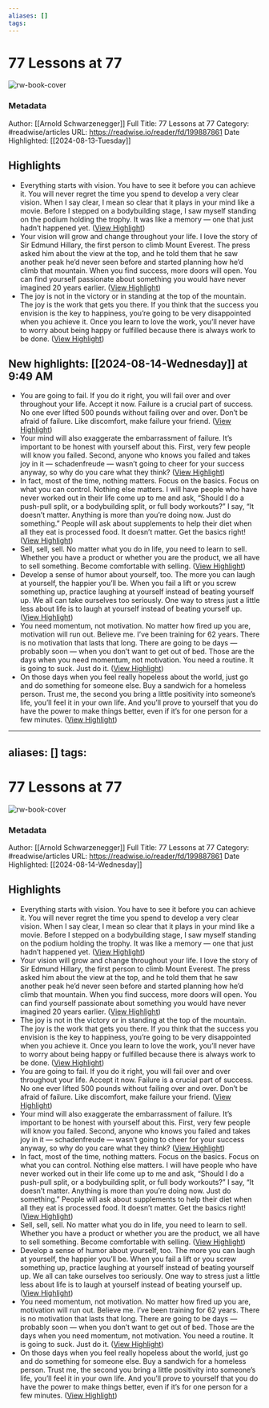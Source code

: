 ```yaml
---
aliases: []
tags:
---
```

# 77 Lessons at 77

![rw-book-cover](https://readwise-assets.s3.amazonaws.com/media/reader/parsed_document_assets/199887861/V9M2nEMNR_1ePrwizVQqYijgOQk_B8ysiV81KLYjq-w-cove_u35HKJz.png)
### Metadata
Author: [[Arnold Schwarzenegger]]
Full Title: 77 Lessons at 77
Category: #readwise/articles
URL: https://readwise.io/reader/fd/199887861
Date Highlighted: [[2024-08-13-Tuesday]]

## Highlights
- Everything starts with vision. You have to see it before you can achieve it. You will never regret the time you spend to develop a very clear vision. When I say clear, I mean so clear that it plays in your mind like a movie. Before I stepped on a bodybuilding stage, I saw myself standing on the podium holding the trophy. It was like a memory — one that just hadn’t happened yet. ([View Highlight](https://read.readwise.io/read/01j565c1jgmsespcrhv0b0595b))
- Your vision will grow and change throughout your life. I love the story of Sir Edmund Hillary, the first person to climb Mount Everest. The press asked him about the view at the top, and he told them that he saw another peak he’d never seen before and started planning how he’d climb that mountain. When you find success, more doors will open. You can find yourself passionate about something you would have never imagined 20 years earlier. ([View Highlight](https://read.readwise.io/read/01j565hmv1gv9k9bpqsgpqbr68))
- The joy is not in the victory or in standing at the top of the mountain.
  The joy is the work that gets you there. If you think that the success you envision is the key to happiness, you’re going to be very disappointed when you achieve it. Once you learn to love the work, you’ll never have to worry about being happy or fulfilled because there is always work to be done. ([View Highlight](https://read.readwise.io/read/01j565h47e54a2zr67krk563ke))
## New highlights: [[2024-08-14-Wednesday]] at 9:49 AM
- You are going to fail. If you do it right, you will fail over and over throughout your life. Accept it now. Failure is a crucial part of success. No one ever lifted 500 pounds without failing over and over. Don’t be afraid of failure. Like discomfort, make failure your friend. ([View Highlight](https://read.readwise.io/read/01j58nkvn6wgqrdsrm8hs2t36s))
- Your mind will also exaggerate the embarrassment of failure. It’s important to be honest with yourself about this. First, very few people will know you failed. Second, anyone who knows you failed and takes joy in it — schadenfreude — wasn’t going to cheer for your success anyway, so why do you care what they think? ([View Highlight](https://read.readwise.io/read/01j58npqt3sxkbkgrt90tc3rvg))
- In fact, most of the time, nothing matters. Focus on the basics. Focus on what you can control. Nothing else matters. I will have people who have never worked out in their life come up to me and ask, “Should I do a push-pull split, or a bodybuilding split, or full body workouts?” I say, “It doesn’t matter.
  Anything is more than you’re doing now. Just do something.” People will ask about supplements to help their diet when all they eat is processed food. It doesn’t matter. Get the basics right! ([View Highlight](https://read.readwise.io/read/01j58p8bpj5dr76vekvmmm5z8z))
- Sell, sell, sell. No matter what you do in life, you need to learn to sell. Whether you have a product or whether you are the product, we all have to sell something. Become comfortable with selling. ([View Highlight](https://read.readwise.io/read/01j58pharrz2bpxazdgxfngzf0))
- Develop a sense of humor about yourself, too. The more you can laugh at yourself, the happier you’ll be. When you fail a lift or you screw something up, practice laughing at yourself instead of beating yourself up. We all can take ourselves too seriously. One way to stress just a little less about life is to laugh at yourself instead of beating yourself up. ([View Highlight](https://read.readwise.io/read/01j58q2n0vwhsm6zw7zn5vstps))
- You need momentum, not motivation. No matter how fired up you are, motivation will run out. Believe me. I’ve been training for 62 years. There is no motivation that lasts that long. There are going to be days — probably soon — when you don’t want to get out of bed. Those are the days when you need momentum, not motivation. You need a routine. It is going to suck. Just do it. ([View Highlight](https://read.readwise.io/read/01j58q8w573h1vpcx9vc7aac8s))
- On those days when you feel really hopeless about the world, just go and do something for someone else. Buy a sandwich for a homeless person. Trust me, the second you bring a little positivity into someone’s life, you’ll feel it in your own life. And you’ll prove to yourself that you do have the power to make things better, even if it’s for one person for a few minutes. ([View Highlight](https://read.readwise.io/read/01j58qfan00sxecty1edggsq25))
---
aliases: []
tags:
---
# 77 Lessons at 77

![rw-book-cover](https://readwise-assets.s3.amazonaws.com/media/reader/parsed_document_assets/199887861/V9M2nEMNR_1ePrwizVQqYijgOQk_B8ysiV81KLYjq-w-cove_u35HKJz.png)
### Metadata
Author: [[Arnold Schwarzenegger]]
Full Title: 77 Lessons at 77
Category: #readwise/articles
URL: https://readwise.io/reader/fd/199887861
Date Highlighted: [[2024-08-14-Wednesday]]

## Highlights
- Everything starts with vision. You have to see it before you can achieve it. You will never regret the time you spend to develop a very clear vision. When I say clear, I mean so clear that it plays in your mind like a movie. Before I stepped on a bodybuilding stage, I saw myself standing on the podium holding the trophy. It was like a memory — one that just hadn’t happened yet. ([View Highlight](https://read.readwise.io/read/01j565c1jgmsespcrhv0b0595b))
- Your vision will grow and change throughout your life. I love the story of Sir Edmund Hillary, the first person to climb Mount Everest. The press asked him about the view at the top, and he told them that he saw another peak he’d never seen before and started planning how he’d climb that mountain. When you find success, more doors will open. You can find yourself passionate about something you would have never imagined 20 years earlier. ([View Highlight](https://read.readwise.io/read/01j565hmv1gv9k9bpqsgpqbr68))
- The joy is not in the victory or in standing at the top of the mountain.
  The joy is the work that gets you there. If you think that the success you envision is the key to happiness, you’re going to be very disappointed when you achieve it. Once you learn to love the work, you’ll never have to worry about being happy or fulfilled because there is always work to be done. ([View Highlight](https://read.readwise.io/read/01j565h47e54a2zr67krk563ke))
- You are going to fail. If you do it right, you will fail over and over throughout your life. Accept it now. Failure is a crucial part of success. No one ever lifted 500 pounds without failing over and over. Don’t be afraid of failure. Like discomfort, make failure your friend. ([View Highlight](https://read.readwise.io/read/01j58nkvn6wgqrdsrm8hs2t36s))
- Your mind will also exaggerate the embarrassment of failure. It’s important to be honest with yourself about this. First, very few people will know you failed. Second, anyone who knows you failed and takes joy in it — schadenfreude — wasn’t going to cheer for your success anyway, so why do you care what they think? ([View Highlight](https://read.readwise.io/read/01j58npqt3sxkbkgrt90tc3rvg))
- In fact, most of the time, nothing matters. Focus on the basics. Focus on what you can control. Nothing else matters. I will have people who have never worked out in their life come up to me and ask, “Should I do a push-pull split, or a bodybuilding split, or full body workouts?” I say, “It doesn’t matter.
  Anything is more than you’re doing now. Just do something.” People will ask about supplements to help their diet when all they eat is processed food. It doesn’t matter. Get the basics right! ([View Highlight](https://read.readwise.io/read/01j58p8bpj5dr76vekvmmm5z8z))
- Sell, sell, sell. No matter what you do in life, you need to learn to sell. Whether you have a product or whether you are the product, we all have to sell something. Become comfortable with selling. ([View Highlight](https://read.readwise.io/read/01j58pharrz2bpxazdgxfngzf0))
- Develop a sense of humor about yourself, too. The more you can laugh at yourself, the happier you’ll be. When you fail a lift or you screw something up, practice laughing at yourself instead of beating yourself up. We all can take ourselves too seriously. One way to stress just a little less about life is to laugh at yourself instead of beating yourself up. ([View Highlight](https://read.readwise.io/read/01j58q2n0vwhsm6zw7zn5vstps))
- You need momentum, not motivation. No matter how fired up you are, motivation will run out. Believe me. I’ve been training for 62 years. There is no motivation that lasts that long. There are going to be days — probably soon — when you don’t want to get out of bed. Those are the days when you need momentum, not motivation. You need a routine. It is going to suck. Just do it. ([View Highlight](https://read.readwise.io/read/01j58q8w573h1vpcx9vc7aac8s))
- On those days when you feel really hopeless about the world, just go and do something for someone else. Buy a sandwich for a homeless person. Trust me, the second you bring a little positivity into someone’s life, you’ll feel it in your own life. And you’ll prove to yourself that you do have the power to make things better, even if it’s for one person for a few minutes. ([View Highlight](https://read.readwise.io/read/01j58qfan00sxecty1edggsq25))

